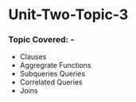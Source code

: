 # Unit-Two-Topic-3

### Topic Covered: -
- Clauses
- Aggregrate Functions
- Subqueries Queries
- Correlated Queries
- Joins 
